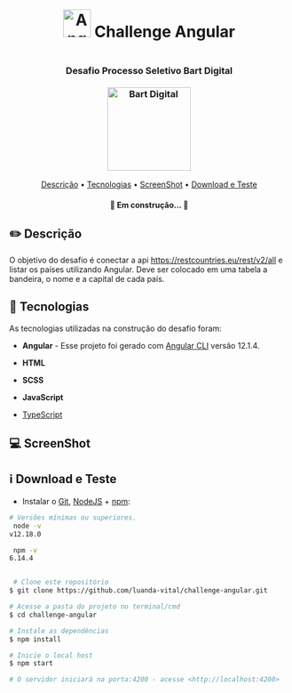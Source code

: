 <h1 align="center">
    <img src="https://upload.wikimedia.org/wikipedia/commons/thumb/c/cf/Angular_full_color_logo.svg/2048px-Angular_full_color_logo.svg.png" alt="Angular" width="50">
    Challenge Angular
</h1>

<h3 align="center">
  <br>
    Desafio Processo Seletivo Bart Digital
  <br>
  <br>
    <img src="https://static.wixstatic.com/media/4d5d2b_8e82152ec7f74f3a805cf83d50ace2af~mv2.png/v1/fit/w_2500,h_1330,al_c/4d5d2b_8e82152ec7f74f3a805cf83d50ace2af~mv2.png" alt="Bart Digital" height="150">
  <br>
</h3>

<p align="center">
 <a href="#pencil2-descrição">Descrição</a> •
 <a href="#rocket-tecnologias">Tecnologias</a> •
 <a href="#computer-screenshot">ScreenShot</a> •
 <a href="#information_source-download-e-teste">Download e Teste</a>
</p>

<h4 align="center"> 
	🚧  Em construção...  🚧
</h4>

## :pencil2: Descrição
O objetivo do desafio é conectar a api https://restcountries.eu/rest/v2/all e listar os países utilizando Angular.
Deve ser colocado em uma tabela a bandeira, o nome e a capital de cada país.

## :rocket: Tecnologias

As tecnologias utilizadas na construção do desafio foram:

- **Angular** - Esse projeto foi gerado com [Angular CLI](https://github.com/angular/angular-cli) versão 12.1.4.

- **HTML**

- **SCSS**

- **JavaScript** 

- [TypeScript](https://www.typescriptlang.org/)

## :computer: ScreenShot

## :information_source: Download e Teste

-  Instalar o [Git](https://git-scm.com/), [NodeJS](https://nodejs.org/pt-br/download/) + [npm](https://www.npmjs.com/get-npm):

```bash
# Versões mínimas ou superiores.
 node -v
v12.18.0

 npm -v
6.14.4
```

```bash

 # Clone este repositório
$ git clone https://github.com/luanda-vital/challenge-angular.git

# Acesse a pasta do projeto no terminal/cmd
$ cd challenge-angular

# Instale as dependências
$ npm install

# Inicie o local host
$ npm start

# O servidor iniciará na porta:4200 - acesse <http://localhost:4200> 

```



<!---
## Development server

Run `ng serve` for a dev server. Navigate to `http://localhost:4200/`. The app will automatically reload if you change any of the source files.
-->
